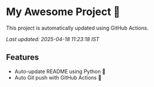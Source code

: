 # My Awesome Project 🚀

This project is automatically updated using GitHub Actions.

_Last updated: 2025-04-18 11:23:18 IST_

## Features
- Auto-update README using Python 🐍
- Auto Git push with GitHub Actions 🤖
